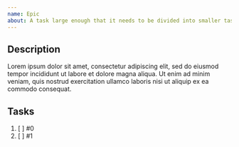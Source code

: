 ```yaml
---
name: Epic
about: A task large enough that it needs to be divided into smaller tasks. Labeled as `epic`.
---
```


## Description

Lorem ipsum dolor sit amet, consectetur adipiscing elit, sed do eiusmod tempor incididunt ut labore et dolore magna aliqua. Ut enim ad minim veniam, quis nostrud exercitation ullamco laboris nisi ut aliquip ex ea commodo consequat.

## Tasks

1. [ ] #0
2. [ ] #1
